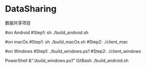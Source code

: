 # DataSharing
数据共享项目

#on Android
#Step1: sh ./build_android.sh

#on macOs
#Step1: sh ./build_macOs.sh
#Step2: ./client_mac

#on Windows
#Step1: ./build_windows.ps1
#Step2: ./client_windows

PowerShell   &".\build_windows.ps1"
GitBash     ./build_android.sh
